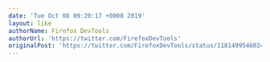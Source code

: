 ```yaml
---
date: 'Tue Oct 08 09:20:17 +0000 2019'
layout: like
authorName: Firefox DevTools
authorUrl: 'https://twitter.com/FirefoxDevTools'
originalPost: 'https://twitter.com/FirefoxDevTools/status/1181499546024759296'
---
```

